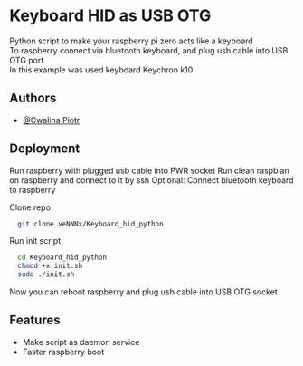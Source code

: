# Keyboard HID as USB OTG

Python script to make your raspberry pi zero acts like a keyboard \
To raspberry connect via bluetooth keyboard, and plug usb cable into USB OTG port \
In this example was used keyboard Keychron k10


## Authors

- [@Cwalina Piotr](https://github.com/veNNNx)


## Deployment
Run raspberry with plugged usb cable into PWR socket
Run clean raspbian on raspberry and connect to it by ssh
Optional: Connect bluetooth keyboard to raspberry

Clone repo
```bash
  git clone veNNNx/Keyboard_hid_python
```

Run init script
```bash
  cd Keyboard_hid_python
  chmod +x init.sh
  sudo ./init.sh
```
Now you can reboot raspberry and plug usb cable into USB OTG socket
## Features

- Make script as daemon service
- Faster raspberry boot
